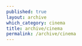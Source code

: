 ```yaml
---
published: true
layout: archive
which_category: cinema
title: archive/cinema
permalink: /archive/cinema
---
```

